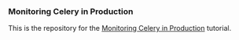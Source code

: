 ### Monitoring Celery in Production

This is the repository for the [Monitoring Celery in Production](https://circumeo.io/blog/entry/monitoring-celery-in-production/) tutorial.
